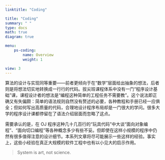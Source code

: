 ```yaml
---
linktitle: "Coding"

title: "Coding"
summary: " "
type: docs
math: true
diagram: true

menu:
    ps-coding:
        name: Overview
        weight: 1

view: 3
---
```


算法的设计与实现同等重要——前者更倾向于在“数学”层面给出抽象的想法，后者则是将想法切实地转换成一行行的代码。拔尖班课程体系中没有一门“程序设计基础”课，课程设计者的想法是“编程这种简单的工程任务不需要教”。这个说法即正确又有失偏颇：简单的语法规则自然没有赘述的必要，各种教程和手册已经一应俱全；但如何写出高质量的代码，合理地设计程序布局却是一门很大的学问。很多大学的程序设计课都停留在了语法介绍层面而忽略了这点。

需要承认的是，在 OJ 程序这种几十几百行的“玩具代码”中大谈“面向对象编程”、“面向切口编程”等各种概念多少有些不妥。但即使在这样小规模的程序中仍然有很多值得注意的设计细节。本系列文章将尽可能展示一些这样的经验。事实上，这些小经验在真正大规模的软件工程中也有以小见大的启示作用。

> System is art, not science.